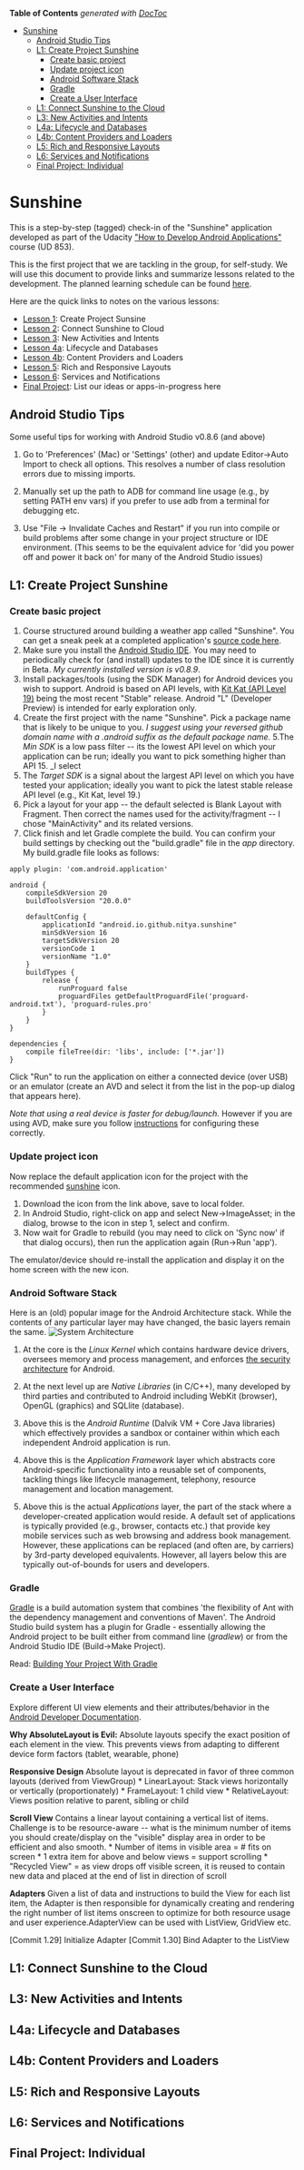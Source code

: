 **Table of Contents**  *generated with [DocToc](http://doctoc.herokuapp.com/)*

- [Sunshine](#user-content-sunshine)
    - [Android Studio Tips](#user-content-android-studio-tips)
    - [L1: Create Project Sunshine](#user-content-l1-create-project-sunshine)
        - [Create basic project](#user-content-create-basic-project)
        - [Update project icon](#user-content-update-project-icon)
        - [Android Software Stack](#user-content-android-software-stack)
        - [Gradle](#user-content-gradle)
        - [Create a User Interface](#user-content-create-a-user-interface)
    - [L1: Connect Sunshine to the Cloud](#user-content-l1-connect-sunshine-to-the-cloud)
    - [L3: New Activities and Intents](#user-content-l3-new-activities-and-intents)
    - [L4a: Lifecycle and Databases](#user-content-l4a-lifecycle-and-databases)
    - [L4b: Content Providers and Loaders](#user-content-l4b-content-providers-and-loaders)
    - [L5: Rich and Responsive Layouts](#user-content-l5-rich-and-responsive-layouts)
    - [L6: Services and Notifications](#user-content-l6-services-and-notifications)
    - [Final Project: Individual](#user-content-final-project-individual)
    
Sunshine
========

This is a step-by-step (tagged) check-in of the "Sunshine" application developed as part of the Udacity ["How to Develop Android Applications"](https://www.udacity.com/course/ud853) course (UD 853). 

This is the first project that we are tackling in the group, for self-study. We will use this document to provide links and summarize lessons related to the development. The planned learning schedule can be found [here](https://github.com/gdg-hudson-valley/android-garage/blob/master/MeetingPlan.md).

Here are the quick links to notes on the various lessons:
 * [Lesson 1](#l1-create-project-sunshine): Create Project Sunsine
 * [Lesson 2](#l2-connect-sunshine-to-cloud): Connect Sunshine to Cloud
 * [Lesson 3](#l3-new-activities-and-intents): New Activities and Intents
 * [Lesson 4a](#l4a-lifecycles-and-databases): Lifecycle and Databases
 * [Lesson 4b](#l4b-content-providers-and-loaders): Content Providers and Loaders
 * [Lesson 5](#l5-rich-and-responsive-layouts): Rich and Responsive Layouts
 * [Lesson 6](#l6-services-and-notifications): Services and Notifications
 * [Final Project](#final-project-individual): List our ideas or apps-in-progress here

Android Studio Tips
-------------------

Some useful tips for working with Android Studio v0.8.6 (and above)

  1. Go to 'Preferences' (Mac) or 'Settings' (other) and update Editor->Auto Import to check all options. This resolves a number of class resolution errors due to missing imports.
  
  2. Manually set up the path to ADB for command line usage (e.g., by setting PATH env vars) if you prefer to use adb from a terminal for debugging etc.
  
  3. Use "File -> Invalidate Caches and Restart" if you run into compile or build problems after some change in your project structure or IDE environment. (This seems to be the equivalent advice for 'did you power off and power it back on' for many of the Android Studio issues)


L1: Create Project Sunshine
---------------------------

### Create basic project

 1. Course structured around building a weather app called "Sunshine". You can get a sneak peek at a completed application's [source code here](https://github.com/udacity/Sunshine).
 2. Make sure you install the [Android Studio IDE](https://developer.android.com/sdk/installing/studio.html). You may need to periodically check for (and install) updates to the IDE since it is currently in Beta. _My currently installed version is v0.8.9_.
 3. Install packages/tools (using the SDK Manager) for Android devices you wish to support. Android is based on API levels, with [Kit Kat (API Level 19)](https://developer.android.com/about/versions/kitkat.html) being the most recent "Stable" release. Android "L" (Developer Preview) is intended for early exploration only.
 4. Create the first project with the name "Sunshine". Pick a package name that is likely to be unique to you. _I suggest using your reversed github domain name with a .android suffix as the default package name._
 5.The _Min SDK_ is a low pass filter -- its the lowest API level on which your application can be run; ideally you want to pick something higher than API 15. _I select 
 6. The _Target SDK_ is a signal about the largest API level on which you have tested your application; ideally you want to pick the latest stable release API level (e.g., Kit Kat, level 19.)
 7. Pick a layout for your app -- the default selected is Blank Layout with Fragment. Then correct the names used for the activity/fragment -- I chose "MainActivity" and its related versions. 
 8. Click finish and let Gradle complete the build. You can confirm your build settings by checking out the "build.gradle" file in the _app_ directory. My build.gradle file looks as follows:

```
apply plugin: 'com.android.application'

android {
    compileSdkVersion 20
    buildToolsVersion "20.0.0"

    defaultConfig {
        applicationId "android.io.github.nitya.sunshine"
        minSdkVersion 16
        targetSdkVersion 20
        versionCode 1
        versionName "1.0"
    }
    buildTypes {
        release {
            runProguard false
            proguardFiles getDefaultProguardFile('proguard-android.txt'), 'proguard-rules.pro'
        }
    }
}

dependencies {
    compile fileTree(dir: 'libs', include: ['*.jar'])
}
```

Click "Run" to run the application on either a connected device (over USB) or an emulator (create an AVD and select it from the list in the pop-up dialog that appears here). 

_Note that using a real device is faster for debug/launch_. However if you are using AVD, make sure you follow [instructions](https://docs.google.com/document/d/1APFAHFQTXJTrp4h-9qiiB74SuGQa1W0cD5mPnM0pG-4/pub) for configuring these correctly.

### Update project icon

Now replace the default application icon for the project with the recommended [sunshine](https://s3.amazonaws.com/content.udacity-data.com/course/ud853/ic_launcher.png) icon. 

1. Download the icon from the link above, save to local folder.
2. In Android Studio, right-click on app and select New->ImageAsset; in the dialog, browse to the icon in step 1, select and confirm.
3. Now wait for Gradle to rebuild (you may need to click on 'Sync now' if that dialog occurs), then run the application again (Run->Run 'app'). 

The emulator/device should re-install the application and display it on the home screen with the new icon.

### Android Software Stack 

Here is an (old) popular image for the Android Architecture stack. While the contents of any particular layer may have changed, the basic layers remain the same.
![System Architecture](http://developer.android.com/images/system-architecture.jpg)

1. At the core is the _Linux Kernel_ which contains hardware device drivers, oversees memory and process management, and enforces [the security architecture](http://developer.android.com/guide/topics/security/permissions.html) for Android.

2. At the next level up are _Native Libraries_ (in C/C++), many developed by third parties and contributed to Android including WebKit (browser), OpenGL (graphics) and SQLlite (database).

3. Above this is the _Android Runtime_ (Dalvik VM + Core Java libraries) which effectively provides a sandbox or container within which each independent Android application is run.

4. Above this is the _Application Framework_ layer which abstracts core Android-specific functionality into a reusable set of components, tackling things like lifecycle management, telephony, resource management and location management.

5. Above this is the actual _Applications_ layer, the part of the stack where a developer-created application would reside. A default set of applications is typically provided (e.g., browser, contacts etc.) that provide key mobile services such as web browsing and address book management. However, these applications can be replaced (and often are, by carriers) by 3rd-party developed equivalents. However, all layers below this are typically out-of-bounds for users and developers.

### Gradle

[Gradle](http://www.gradle.org) is a build automation system that combines 'the flexibility of Ant with the dependency management and conventions of Maven'. The Android Studio build system has a plugin for Gradle - essentially allowing the Android project to be built either from command line (_gradlew_) or from the Android Studio IDE (Build->Make Project).

Read: [Building Your Project With Gradle](http://developer.android.com/sdk/installing/studio-build.html)

### Create a User Interface

Explore different UI view elements and their attributes/behavior in the [Android Developer Documentation](http://developer.android.com/reference/android/view/package-summary.html).

**Why AbsoluteLayout is Evil:** 
Absolute layouts specify the exact position of each element in the view. 
This prevents views from adapting to different device form factors (tablet, wearable, phone)

**Responsive Design**
Absolute layout is deprecated in favor of three common layouts (derived from ViewGroup)
    * LinearLayout: Stack views horizontally or vertically (proportionately)
    * FrameLayout: 1 child view
    * RelativeLayout: Views position relative to parent, sibling or child

**Scroll View**
Contains a linear layout containing a vertical list of items.
Challenge is to be resource-aware -- what is the minimum number of items you should create/display on the "visible" display area in order to be efficient and also smooth.
    * Number of items in visible area = # fits on screen
    * 1 extra item for above and below views = support scrolling
    * "Recycled View" = as view drops off visible screen, it is reused to contain new data and placed at the end of list in direction of scroll

**Adapters**
Given a list of data and instructions to build the View for each list item, the Adapter is then responsible for dynamically creating and rendering the right number of list items onscreen to optimize for both resource usage and user experience.AdapterView can be used with ListView, GridView etc.

[Commit 1.29] Initialize Adapter
[Commit 1.30] Bind Adapter to the ListView


L1: Connect Sunshine to the Cloud
---------------------------------


L3: New Activities and Intents
------------------------------


L4a: Lifecycle and Databases
----------------------------


L4b: Content Providers and Loaders
-----------------------------------


L5: Rich and Responsive Layouts
-------------------------------


L6: Services and Notifications
------------------------------


Final Project: Individual
-------------------------